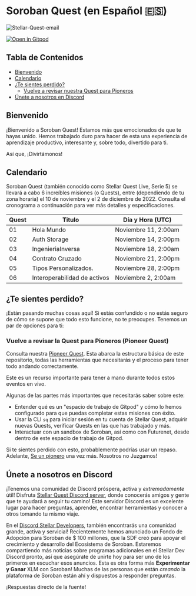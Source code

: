 # Soroban Quest (en Español 🇪🇸) <!-- omit in toc -->

![Stellar-Quest-email](https://user-images.githubusercontent.com/4383610/200077219-de8e1f20-9878-4705-bec6-ced9a3904694.jpg)

[![Open in Gitpod](https://gitpod.io/button/open-in-gitpod.svg)][gitpod]

## Tabla de Contenidos <!-- omit in toc -->

- [Bienvenido](#bienvenido)
- [Calendario](#calendario)
- [¿Te sientes perdido?](#te-sientes-perdido)
  - [Vuelve a revisar nuestra Quest para Pioneros](#vuelve-a-revisar-la-mejor-quest)
- [Únete a nosotros en Discord](#únete-a-nosotros-en-discord)

## Bienvenido

¡Bienvenido a Soroban Quest! Estamos más que emocionados de que te hayas unido. Hemos trabajado duro para hacer de esta una experiencia de aprendizaje productivo, interesante y, sobre todo, divertido para ti.

Así que, ¡Divirtámonos!

## Calendario

Soroban Quest (también conocido como Stellar Quest Live, Serie 5) se llevará a cabo 6 increíbles misiones (o Quests), entre (dependiendo de tu zona horaria) el 10 de noviembre y el 2 de diciembre de 2022.
Consulta el cronograma a continuación para ver más detalles y especificaciones.


| Quest | Titulo                       | Día y Hora    (UTC) |
| ------- | ------------------------------ | ---------------------- |
| 01    | Hola Mundo                   | Noviembre 11, 2:00am |
| 02    | Auth Storage                 | Noviembre 14, 2:00pm |
| 03    | IngenieriaInversa            | Noviembre 18, 2:00am |
| 04    | Contrato Cruzado             | Noviembre 21, 2:00pm |
| 05    | Tipos Personalizados.        | Noviembre 28, 2:00pm |
| 06    | Interoperabilidad de activos | Noviembre 2, 2:00am  |

## ¿Te sientes perdido?

¡Están pasando muchas cosas aquí! Si estás confundido o no estás seguro de cómo se supone que todo esto funcione, no te preocupes. Tenemos un par de opciones para ti:

### Vuelve a revisar la Quest para Pioneros (Pioneer Quest)

Consulta nuestra [Pioneer Quest](https://github.com/tyvdh/soroban-quest--pioneer). Esta abarca la estructura básica de este repositorio, todas las herramientas que necesitarás y el proceso para tener todo andando correctamente.

Este es un recurso importante para tener a mano durante todos estos eventos en vivo.

Algunas de las partes más importantes que necesitarás saber sobre este:

- Entender qué es un "espacio de trabajo de Gitpod" y cómo lo hemos configurado para que puedas completar estas misiones con éxito.
- Usar la CLI `sq` para iniciar sesión en tu cuenta de Stellar Quest, adquirir nuevas Quests, verificar Quests en las que has trabajado y más.
- Interactuar con un sandbox de Soroban, así como con Futurenet, desde dentro de este espacio de trabajo de Gitpod.

Si te sientes perdido con esto, probablemente podrías usar un repaso. Adelante, [Se un pionero][pioneer] una vez más. Nosotros no Juzgamos!

## Únete a nosotros en Discord

¡Tenemos una comunidad de Discord próspera, activa y *extremadamente* útil! Disfruta [Stellar Quest Discord server][discord], donde conocerás amigos y gente que te ayudará a seguir tu camino! Este servidor Discord es un excelente lugar para hacer preguntas, aprender, encontrar herramientas y conocer a otros tomando tu mismo viaje.

En el [Discord Stellar Developers][dev-discord], también encontrarás una
comunidad grande, activa y servicial! Recientemente hemos anunciado un Fondo de Adopción para Soroban de $ 100 millones, que la SDF creó para apoyar el crecimiento y desarrollo del Ecosistema de Soroban. Estaremos compartiendo más noticias sobre programas adicionales en el Stellar Dev Discord pronto, así que asegúrate de unirte hoy para ser uno de los primeros en escuchar esos anuncios. Esta es otra forma más **Experimentar y Ganar** XLM con Soroban! Muchas de las personas que están *creando*
la plataforma de Soroban están ahí y dispuestos a responder preguntas.

¡Respuestas directo de la fuente!

[gitpod]: https://gitpod.io/#ENV=prod/https://github.com/tyvdh/soroban-quest
[pioneer]: https://github.com/tyvdh/soroban-quest--pioneer
[discord]: https://discord.gg/8FhvuKb
[dev-discord]: https://discord.gg/stellardev

